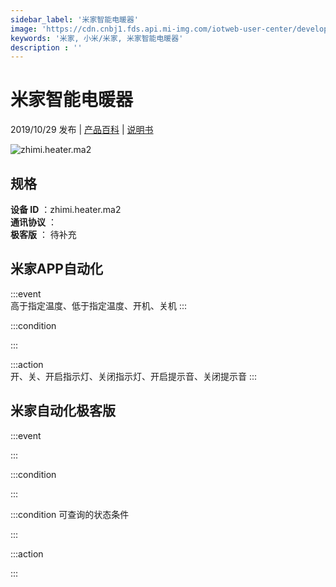 ```yaml
---
sidebar_label: '米家智能电暖器'
image: 'https://cdn.cnbj1.fds.api.mi-img.com/iotweb-user-center/developer_1679070104877A4sDO3dr.png?GalaxyAccessKeyId=AKVGLQWBOVIRQ3XLEW&Expires=9223372036854775807&Signature=N0sQsbsBx2nn2tQ4iOkTOCSuVCw='
keywords: '米家, 小米/米家, 米家智能电暖器'
description : ''
---
```

# 米家智能电暖器

2019/10/29 发布 | [产品百科](https://home.mi.com/webapp/content/baike/product/index.html?model=zhimi.heater.ma2/) | [说明书](https://home.mi.com/views/introduction.html?model=zhimi.heater.ma2&region=cn)

![zhimi.heater.ma2](https://cdn.cnbj1.fds.api.mi-img.com/iotweb-user-center/developer_1679070104877A4sDO3dr.png?GalaxyAccessKeyId=AKVGLQWBOVIRQ3XLEW&Expires=9223372036854775807&Signature=N0sQsbsBx2nn2tQ4iOkTOCSuVCw=)

## 规格  
> 
**设备 ID** ：zhimi.heater.ma2  
**通讯协议** ：  
**极客版**  ： 待补充 


## 米家APP自动化  

:::event  
高于指定温度、低于指定温度、开机、关机
:::

:::condition  

:::

:::action   
开、关、开启指示灯、关闭指示灯、开启提示音、关闭提示音
:::

## 米家自动化极客版  

:::event  

:::

:::condition  

:::

:::condition 可查询的状态条件  

:::

:::action  

:::

        
